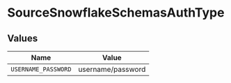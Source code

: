 # SourceSnowflakeSchemasAuthType


## Values

| Name                | Value               |
| ------------------- | ------------------- |
| `USERNAME_PASSWORD` | username/password   |